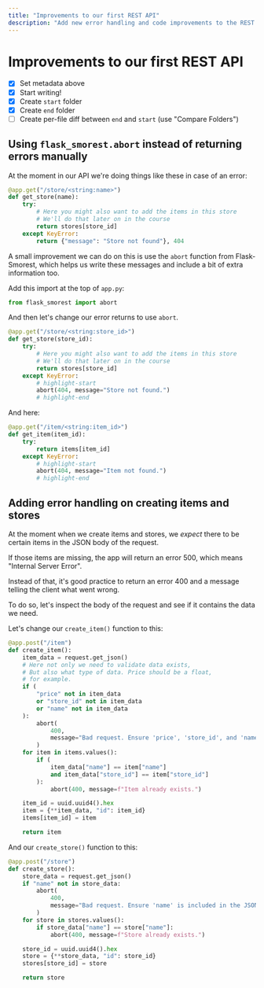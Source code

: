 ```yaml
---
title: "Improvements to our first REST API"
description: "Add new error handling and code improvements to the REST API before adding any new endpoints."
---
```


# Improvements to our first REST API

- [x] Set metadata above
- [x] Start writing!
- [x] Create `start` folder
- [x] Create `end` folder
- [ ] Create per-file diff between `end` and `start` (use "Compare Folders")

## Using `flask_smorest.abort` instead of returning errors manually

At the moment in our API we're doing things like these in case of an error:

```py title="app.py"
@app.get("/store/<string:name>")
def get_store(name):
    try:
        # Here you might also want to add the items in this store
        # We'll do that later on in the course
        return stores[store_id]
    except KeyError:
        return {"message": "Store not found"}, 404
```

A small improvement we can do on this is use the `abort` function from Flask-Smorest, which helps us write these messages and include a bit of extra information too.

Add this import at the top of `app.py`:

```py title="app.py"
from flask_smorest import abort
```

And then let's change our error returns to use `abort`.

```py title="app.py"
@app.get("/store/<string:store_id>")
def get_store(store_id):
    try:
        # Here you might also want to add the items in this store
        # We'll do that later on in the course
        return stores[store_id]
    except KeyError:
        # highlight-start
        abort(404, message="Store not found.")
        # highlight-end
```

And here:

```py title="app.py"
@app.get("/item/<string:item_id>")
def get_item(item_id):
    try:
        return items[item_id]
    except KeyError:
        # highlight-start
        abort(404, message="Item not found.")
        # highlight-end
```

## Adding error handling on creating items and stores

At the moment when we create items and stores, we _expect_ there to be certain items in the JSON body of the request.

If those items are missing, the app will return an error 500, which means "Internal Server Error".

Instead of that, it's good practice to return an error 400 and a message telling the client what went wrong.

To do so, let's inspect the body of the request and see if it contains the data we need.

Let's change our `create_item()` function to this:

```py title="app.py"
@app.post("/item")
def create_item():
    item_data = request.get_json()
    # Here not only we need to validate data exists,
    # But also what type of data. Price should be a float,
    # for example.
    if (
        "price" not in item_data
        or "store_id" not in item_data
        or "name" not in item_data
    ):
        abort(
            400,
            message="Bad request. Ensure 'price', 'store_id', and 'name' are included in the JSON payload.",
        )
    for item in items.values():
        if (
            item_data["name"] == item["name"]
            and item_data["store_id"] == item["store_id"]
        ):
            abort(400, message=f"Item already exists.")

    item_id = uuid.uuid4().hex
    item = {**item_data, "id": item_id}
    items[item_id] = item

    return item
```

And our `create_store()` function to this:

```py title="app.py"
@app.post("/store")
def create_store():
    store_data = request.get_json()
    if "name" not in store_data:
        abort(
            400,
            message="Bad request. Ensure 'name' is included in the JSON payload.",
        )
    for store in stores.values():
        if store_data["name"] == store["name"]:
            abort(400, message=f"Store already exists.")

    store_id = uuid.uuid4().hex
    store = {**store_data, "id": store_id}
    stores[store_id] = store

    return store
```